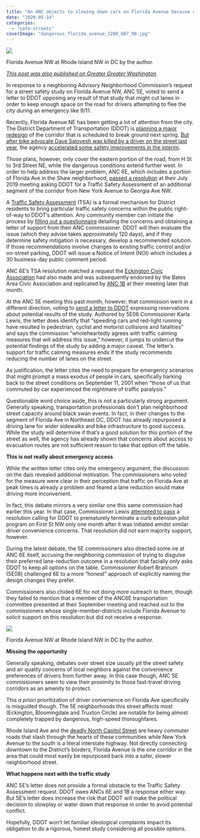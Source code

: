 ```yaml
---
title: "An ANC objects to slowing down cars on Florida Avenue because of 9/11"
date: "2020-05-14"
categories: 
  - "safe-streets"
coverImage: "dangerous_florida_avenue_1200_807_90.jpg"
---
```


[![](images/dangerous_florida_avenue_800_538_90.jpg)](https://ggwash.org/images/made/images/posts/_resized/dangerous_florida_avenue_1200_807_90.jpg)

Florida Avenue NW at Rhode Island NW in DC by the author.

_[This post was also published on Greater Greater Washington](https://ggwash.org/view/77569/an-anc-objects-to-potential-lane-reduction-on-florida-avenue-because-of-911)_

In response to a neighboring Advisory Neighborhood Commission’s request for a street safety study on Florida Avenue NW, ANC 5E, voted to send a letter to DDOT opposing any result of that study that might cut lanes in order to keep enough space on the road for drivers attempting to flee the city during an emergency like 9/11.

Recently, Florida Avenue NE has been getting a lot of attention from the city. The District Department of Transportation (DDOT) is [planning a major redesign](https://ddot.dc.gov/page/florida-avenue-ne-intersection-project) of the corridor that is scheduled to break ground next spring. [But after bike advocate Dave Salovesh was killed by a driver on the street last year](https://ggwash.org/view/71820/the-cycling-community-grieves-as-a-driver-kills-dave-salovesh-an-outspoken-critic-of-dcs-inaction-on-road-safety), the agency [accelerated some safety improvements in the interim](https://ggwash.org/view/72714/dc-starting-temporary-safety-fixes-to-dangerous-florida-avenue-ne).

Those plans, however, only cover the eastern portion of the road, from H St to 3rd Street NE, while the dangerous conditions extend further west. In order to help address the larger problem, ANC 6E, which includes a portion of Florida Ave in the Shaw neighborhood, [passed a resolution](https://drive.google.com/file/d/1bwDob6EV8RpMoppYmtet0tCyd8WEWWpC/view) at their July 2019 meeting asking DDOT for a Traffic Safety Assessment of an additional segment of the corridor from New York Avenue to Georgia Ave NW.

A [Traffic Safety Assessment](https://ddot.dc.gov/service/traffic-safety-assessment) (TSA) is a formal mechanism for District residents to bring particular traffic safety concerns within the public right-of-way to DDOT’s attention. Any community member can initiate the process by [filling out a questionnaire](https://ddot.dc.gov/sites/default/files/dc/sites/ddot/service_content/attachments/2019%20Traffic%20Safety%20Assessment%20Questionnaire%20%28002%29%20%28003%29.pdf) detailing the concerns and obtaining a letter of support from their ANC commissioner. DDOT will then evaluate the issue (which they advise takes approximately 120 days), and if they determine safety mitigation is necessary, develop a recommended solution. If those recommendations involve changes to existing traffic control and/or on-street parking, DDOT will issue a Notice of Intent (NOI) which includes a 30 business-day public comment period.

ANC 6E’s TSA resolution matched a request the [Eckington Civic Association](https://eckingtoncivicassociation.com/2019/08/13/eca-submits-major-traffic-safety-requests-to-ddot/) had also made and was subsequently endorsed by the Bates Area Civic Association and replicated by [ANC 1B](https://www.dropbox.com/sh/hhdb0m7t5k4jsnr/AAD4CoZfyS6zEio2xaLFwnNDa?dl=0&preview=7-July-Agenda-Minutes19.pdf) at their meeting later that month.

At the ANC 5E meeting this past month, however, that commission went in a different direction, voting to [send a letter to DDOT](https://drive.google.com/file/d/195yjRIs6uypnXiyGMhPMGq1Cu2KuF3Ho/edit) expressing reservations about potential results of the study. Authored by 5E06 Commissioner Karla Lewis, the letter does identify that “speeding cars and red-light running have resulted in pedestrian, cyclist and motorist collisions and fatalities” and says the commission “wholeheartedly agrees with traffic calming measures that will address this issue,” however, it jumps to undercut the potential findings of the study by adding a major caveat. The letter’s support for traffic calming measures ends if the study recommends reducing the number of lanes on the street.

As justification, the letter cites the need to prepare for emergency scenarios that might prompt a mass exodus of people in cars, specifically harking back to the street conditions on September 11, 2001 when “those of us that commuted by car experienced the nightmare of traffic paralysis.”

Questionable word choice aside, this is not a particularly strong argument. Generally speaking, transportation professionals don’t plan neighborhood street capacity around black swan events. In fact, in their changes to the segment of Florida Ave in Northeast DC, DDOT has already repurposed a driving lane for wider sidewalks and bike infrastructure to good success. While the study will determine if that’s a good solution for this portion of the street as well, the agency has already shown that concerns about access to evacuation routes are not sufficient reason to take that option off the table.

**This is not really about emergency access**

While the written letter cites only the emergency argument, the discussion on the dais revealed additional motivation. The commissioners who voted for the measure were clear in their perception that traffic on Florida Ave at peak times is already a problem and feared a lane reduction would make driving more inconvenient.

In fact, this debate mirrors a very similar one this same commission had earlier this year. In that case, Commissioner Lewis [attempted to pass](https://ggwash.org/view/76190/bloomingdale-bumpouts-first-street-nw-ddot) a resolution calling for DDOT to prematurely terminate a curb extension pilot program on First St NW only one month after it was initiated amidst similar driver convenience concerns. That resolution did not earn majority support, however.

During the latest debate, the 5E commissioners also directed some ire at ANC 6E itself, accusing the neighboring commission of trying to disguise their preferred lane-reduction outcome in a resolution that facially only asks DDOT to keep all options on the table. Commissioner Robert Brannum (5E08) challenged 6E to a more “honest” approach of explicitly naming the design changes they prefer.

Commissioners also chided 6E for not doing more outreach to them, though they failed to mention that a member of the ANC6E transportation committee presented at their September meeting and reached out to the commissioners whose single-member-districts include Florida Avenue to solicit support on this resolution but did not receive a response.

[![](images/Florida_and_rhode_island_800_567_90.jpg)](https://ggwash.org/images/made/images/posts/_resized/Florida_and_rhode_island_1200_850_90.jpg)

Florida Avenue NW at Rhode Island NW in DC by the author.

**Missing the opportunity**

Generally speaking, debates over street size usually pit the street safety and air quality concerns of local neighbors against the convenience preferences of drivers from further away. In this case though, ANC 5E commissioners seem to view their proximity to those fast-travel driving corridors as an amenity to protect.

This _a priori_ prioritization of driver convenience on Florida Ave specifically is misguided though. The 5E neighborhoods this street affects most (Eckington, Bloomingdale and Truxton Circle) are notable for being almost completely trapped by dangerous, high-speed thoroughfares.

Rhode Island Ave and the [deadly North Capitol Street](https://ggwash.org/view/76602/more-safety-upgrades-are-needed-along-the-north-capitol-corridor) are heavy commuter roads that slash through the hearts of these communities while New York Avenue to the south is a literal interstate highway. Not directly connecting downtown to the District’s borders, Florida Avenue is the one corridor in the area that could most easily be repurposed back into a safer, slower neighborhood street.

**What happens next with the traffic study**

ANC 5E’s letter does not provide a formal obstacle to the Traffic Safety Assessment request. DDOT owes ANCs 6E and 1B a response either way. But 5E’s letter does increase the risk that DDOT will make the political decision to slowplay or water down that response in order to avoid potential conflict.

Hopefully, DDOT won’t let familiar ideological complaints impact its obligation to do a rigorous, honest study considering all possible options.
